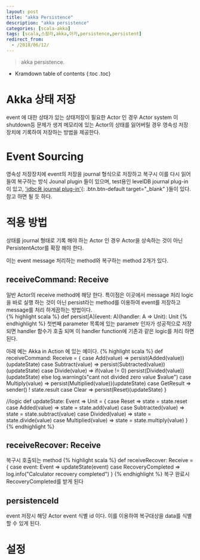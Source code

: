 ```yaml
---
layout: post
title: "akka Persistence"
description: "akka persistence"
categories: [scala-akka]
tags: [scala,스칼라,akka,아카,persistence,persistent]
redirect_from:
  - /2018/06/12/
---
```


> akka persistence.
>


* Kramdown table of contents
{:toc .toc}

# Akka 상태 저장
event 에 대한 상태가 있는 상태저장이 필요한 Actor 인 경우 Actor system 이 shutdown등 문제가 생겨 메모리에 있는 Actor의 상태를 잃어버릴 경우 영속성 저장 장치에 기록하여 저장하는 방법을 제공한다.

# Event Sourcing
영속성 저장장치에 event의 저장을 journal 형식으로 저장하고 복구시 이를 다시 읽어 들여 복구하는 방식
Jounal plugin 들이 있으며, test용인 levelDB journal plug-in 이 있고, ['jdbc용 journal plug-in'](https://github.com/dnvriend/akka-persistence-jdbc){: .btn.btn-default target="_blank" }들이 있다. 참고 하면 될 듯 하다.  

# 적용 방법
상태를 journal 형태로 기록 해야 하는 Actor 인 경우  Actor을 상속하는 것이 아닌 PersistentActor를 확장 해야 한다.  

이는 event message 처리하는 method와 복구하는 method 2개가 있다.  

## receiveCommand: Receive
일반 Actor의 receive method에 해당 한다.  특이점은 이곳에서 message 처리 logic을 바로 실행 하는 것이 아닌 persist라는 method를 이용하여 event를 저장하고 message를 처리 하게끔하는 방법이다.  
{% highlight scala %}
def persist[A](event: A)(handler: A ⇒ Unit): Unit
{% endhighlight %}
첫번째 parameter 목록에 있는 parametr 인자가 성공적으로 저장되면 handler 함수가 호출 되며 이 handler function에 기존과 같은 logic를 처리 하면 된다.  

아래 예는  Akka in Action 에 있는 예이다.
{% highlight scala %}
def receiveCommand: Receive = {
  case Add(value) => persist(Added(value))(updateState)
  case Subtract(value) => persist(Subtracted(value))(updateState)
  case Divide(value) => 
    if(value != 0) persist(Divided(value))(updateState)
    else log.warning(s"cant not divided zero value $value")
  case Multiply(value) => persist(Multiplied(value))(updateState)
  case GetResult => sender() ! state.result
  case Clear => persist(Reset)(updateState)
}

//logic
def updateState: Event => Unit = {
  case Reset => state = state.reset
  case Added(value) => state = state.add(value)
  case Subtracted(value) => state = state.subtract(value)
  case Divided(value) => state = state.divide(value)
  case Multiplied(value) => state = state.multiply(value)
}
{% endhighlight %}

## receiveRecover: Receive
복구시 호출되는 method
{% highlight scala %}
def receiveRecover: Receive = {
  case event: Event => updateState(event)
  case RecoveryCompleted => log.info("Calculator recovery completed") 
}
{% endhighlight %}
복구 완료시 RecoveryCompleted를 받게 된다

## persistenceId
event 저장시 해당 Actor event 식별 id  이다. 이를 이용하여 복구대상을 data를 식별 할 수 있게 된다.

# 설정




[^1]: This is a footnote.

[kramdown]: https://kramdown.gettalong.org/
[Simple Texture]: https://github.com/yizeng/jekyll-theme-simple-texture
